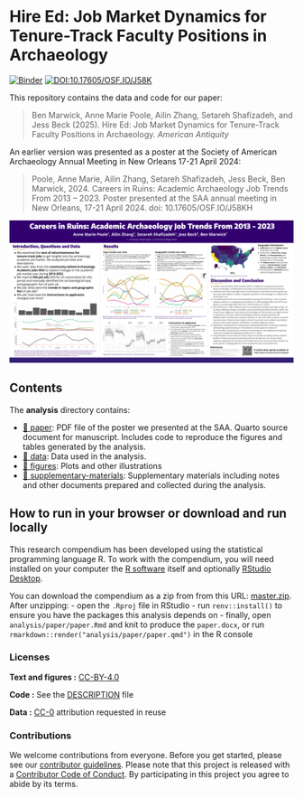 
<!-- README.md is generated from README.Rmd. Please edit that file -->

# Hire Ed: Job Market Dynamics for Tenure-Track Faculty Positions in Archaeology

[![Binder](https://mybinder.org/badge_logo.svg)](https://mybinder.org/v2/gh/benmarwick/archyjobads/master?urlpath=rstudio)
[![DOI:10.17605/OSF.IO/J58K](https://img.shields.io/badge/DOI-10.17605/OSF.IO/J58KH-brightgreen.svg)](http://doi.org/10.17605/OSF.IO/J58KH)

This repository contains the data and code for our paper:

> Ben Marwick, Anne Marie Poole, Ailin Zhang, Setareh Shafizadeh, and
> Jess Beck (2025). Hire Ed: Job Market Dynamics for Tenure-Track
> Faculty Positions in Archaeology. *American Antiquity*

An earlier version was presented as a poster at the Society of American
Archaeology Annual Meeting in New Orleans 17-21 April 2024:

> Poole, Anne Marie, Ailin Zhang, Setareh Shafizadeh, Jess Beck, Ben
> Marwick, 2024. Careers in Ruins: Academic Archaeology Job Trends From
> 2013 – 2023. Poster presented at the SAA annual meeting in New
> Orleans, 17-21 April 2024. doi: 10.17605/OSF.IO/J58KH

![](README-fig-001.png)

## Contents

The **analysis** directory contains:

- [:file_folder: paper](/analysis/paper): PDF file of the poster we
  presented at the SAA. Quarto source document for manuscript. Includes
  code to reproduce the figures and tables generated by the analysis.
- [:file_folder: data](/analysis/data): Data used in the analysis.
- [:file_folder: figures](/analysis/figures): Plots and other
  illustrations
- [:file_folder:
  supplementary-materials](/analysis/supplementary-materials):
  Supplementary materials including notes and other documents prepared
  and collected during the analysis.

## How to run in your browser or download and run locally

This research compendium has been developed using the statistical
programming language R. To work with the compendium, you will need
installed on your computer the [R
software](https://cloud.r-project.org/) itself and optionally [RStudio
Desktop](https://rstudio.com/products/rstudio/download/).

You can download the compendium as a zip from from this URL:
[master.zip](/archive/master.zip). After unzipping: - open the `.Rproj`
file in RStudio - run `renv::install()` to ensure you have the packages
this analysis depends on - finally, open `analysis/paper/paper.Rmd` and
knit to produce the `paper.docx`, or run
`rmarkdown::render("analysis/paper/paper.qmd")` in the R console

### Licenses

**Text and figures :**
[CC-BY-4.0](http://creativecommons.org/licenses/by/4.0/)

**Code :** See the [DESCRIPTION](DESCRIPTION) file

**Data :** [CC-0](http://creativecommons.org/publicdomain/zero/1.0/)
attribution requested in reuse

### Contributions

We welcome contributions from everyone. Before you get started, please
see our [contributor guidelines](CONTRIBUTING.md). Please note that this
project is released with a [Contributor Code of Conduct](CONDUCT.md). By
participating in this project you agree to abide by its terms.
